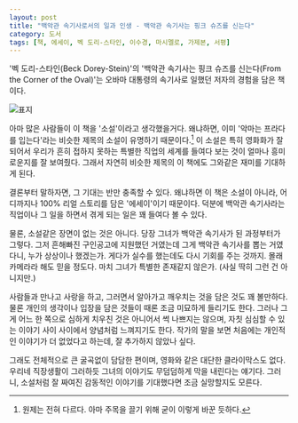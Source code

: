 ```yaml
---
layout: post
title: "백악관 속기사로서의 일과 인생 - 백악관 속기사는 핑크 슈즈를 신는다"
category: 도서
tags: [책, 에세이, 벡 도리-스타인, 이수경, 마시멜로, 가제본, 서평]
---
```


'벡 도리-스타인(Beck Dorey-Stein)'의
'백악관 속기사는 핑크 슈즈를 신는다(From the Corner of the Oval)'는
오바마 대통령의 속기사로 일했던 저자의 경험을 담은 책이다.

![표지](https://lh3.googleusercontent.com/tcksCEdwoHABfvKXBCw3T5nPsS_A1BiZeXL9YTl11543h2vKpYyy80PpCQmYF-G6uJ0kBmNO97ZLFQ=s480)

아마 많은 사람들이 이 책을 '소설'이라고 생각했을거다.
왜냐하면, 이미 '악마는 프라다를 입는다'라는 비슷한 제목의 소설이 유명하기 때문이다.[^1]
이 소설은 특히 영화화가 잘 되어서
우리가 흔히 접하지 못하는 특별한 직업의 세계를 들여다 보는 것이
얼마나 흥미로운지를 잘 보여줬다.
그래서 자연히 비슷한 제목의 이 책에도 그와같은 재미를 기대하게 된다.

[^1]: 원제는 전혀 다르다. 아마 주목을 끌기 위해 굳이 이렇게 바꾼 듯하다.

결론부터 말하자면, 그 기대는 반만 충족할 수 있다.
왜냐하면 이 책은 소설이 아니라, 어디까지나 100% 리얼 스토리를 담은 '에세이'이기 때문이다.
덕분에 백악관 속기사라는 직업이나 그 일을 하면서 겪게 되는 일은 꽤 들여다 볼 수 있다.

물론, 소설같은 장면이 없는 것은 아니다.
당장 그녀가 백악관 속기사가 된 과정부터가 그렇다.
그저 흔해빠진 구인공고에 지원했던 거였는데 그게 백악관 속기사를 뽑는 거였다니,
누가 상상이나 했겠는가.
게다가 실수를 했는데도 다시 기회를 주는 것까지.
몰래 카메라라 해도 믿을 정도다.
마치 그녀가 특별한 존재같지 않은가.
(사실 딱히 그런 건 아니지만.)

사람들과 만나고 사랑을 하고,
그러면서 알아가고 깨우치는 것을 담은 것도 꽤 볼만하다.
물론 개인의 생각이나 입장을 담은 것들이 때론 조금 미묘하게 들리기도 한다.
그러나 그게 어느 한 쪽으로 심하게 치우친 것은 아니어서 썩 나쁘지는 않으며,
자칫 심심할 수 있는 이야기 사이 사이에서 양념처럼 느껴지기도 한다.
작가의 말을 보면 처음에는 개인적인 이야기가 더 없었다고 하는데,
잘 추가하지 않았나 싶다.

그래도 전체적으로 큰 굴곡없이 담담한 편이며,
영화와 같은 대단한 클라이막스도 없다.
우리네 직장생활이 그러하듯 그녀의 이야기도 무덤덤하게 막을 내린다는 얘기다.
그러니, 소설처럼 잘 짜여진 감동적인 이야기를 기대했다면 조금 실망할지도 모른다.
